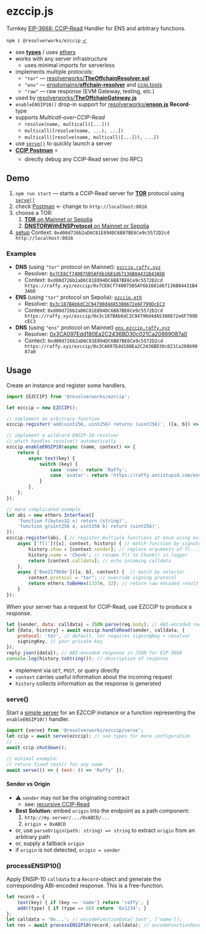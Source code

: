 # ezccip.js
Turnkey [EIP-3668: CCIP-Read](https://eips.ethereum.org/EIPS/eip-3668) Handler for ENS and arbitrary functions.

`npm i @resolverworks/ezccip` [&check;](https://www.npmjs.com/package/@resolverworks/ezccip)

* see [**types**](./dist/index.d.mts) / uses [ethers](https://github.com/ethers-io/ethers.js/)
* works with any server infrastructure
	* uses minimal imports for serverless
* implements multiple protocols:
	* `"tor"` &mdash; [resolverworks/**TheOffchainResolver.sol**](https://github.com/resolverworks/TheOffchainResolver.sol)
	* `"ens"` &mdash; [ensdomains/**offchain-resolver**](https://github.com/ensdomains/offchain-resolver/) and [ccip.tools](https://ccip.tools/)
	* `"raw"` &mdash; raw response (EVM Gateway, testing, etc.) 
* used by [resolverworks/**TheOffchainGateway.js**](https://github.com/resolverworks/TheOffchainGateway.js)
* `enableENSIP10()` drop-in support for [resolverworks/**enson.js**](https://github.com/resolverworks/enson.js) **Record**-type
* supports *Multicall-over-CCIP-Read*
	* `resolve(name, multicall([...]))`
	* `multicall([resolve(name, ...), ...])`
	* `multicall([resolve(name, multicall([...])), ...])`
* use [`serve()`](#serve) to quickly launch a server
* [**CCIP Postman**](https://resolverworks.github.io/ezccip.js/test/postman.html) ⭐️
	* directly debug any CCIP-Read server (no RPC)

## Demo

1. `npm run start` &mdash; starts a CCIP-Read server for [**TOR**](https://github.com/resolverworks/TheOffchainResolver.sol#context-format) protocol using [`serve()`](#serve)
1. check [Postman](https://resolverworks.github.io/ezccip.js/test/postman.html#endpoint=https%3A%2F%2Fraffy.xyz%2Fezccip%2F&proto=tor&name=raffy.eth&multi=inner&field=addr-&field=text-description) &larr; change to `http://localhost:8016`
1. choose a TOR:
	1. [**TOR** on Mainnet or Sepolia](https://github.com/resolverworks/TheOffchainResolver.sol#theoffchainresolversol)
	1. [**DNSTORWithENSProtocol** on Mainnet or Sepolia](https://github.com/resolverworks/TheOffchainResolver.sol?tab=readme-ov-file#dnstorwithensprotocolsol)
1. [setup](https://github.com/resolverworks/TheOffchainResolver.sol#setup) Context: `0xd00d726b2aD6C81E894DC6B87BE6Ce9c5572D2cd http://localhost:8016`


### Examples

* **DNS** (using `"tor"` protocol on Mainnet): [`ezccip.raffy.xyz`](https://adraffy.github.io/ens-normalize.js/test/resolver.html#ezccip.raffy.xyz)
	* Resolver: [`0x7CE6Cf740075B5AF6b1681d67136B84431B43AbD`](https://etherscan.io/address/0x7CE6Cf740075B5AF6b1681d67136B84431B43AbD)
	* Context: `0xd00d726b2aD6C81E894DC6B87BE6Ce9c5572D2cd https://raffy.xyz/ezccip/0x7CE6Cf740075B5AF6b1681d67136B84431B43AbD`
* **ENS** (using `"tor"` protocol on Sepolia): [`ezccip.eth`](https://adraffy.github.io/ens-normalize.js/test/resolver.html?sepolia#ezccip.eth)
	* Resolver: [`0x3c187BAb6dC2C94790d4dA5308672e6F799DcEC3`](https://sepolia.etherscan.io/address/0x3c187BAb6dC2C94790d4dA5308672e6F799DcEC3)
	* Context: `0xd00d726b2aD6C81E894DC6B87BE6Ce9c5572D2cd https://raffy.xyz/ezccip/0x3c187BAb6dC2C94790d4dA5308672e6F799DcEC3`
* **DNS** (using `"ens"` protocol on Mainnet) [`ens.ezccip.raffy.xyz`](https://adraffy.github.io/ens-normalize.js/test/resolver.html#ens.ezccip.raffy.xyz)
	* Resolver: [0x3CA097Edd180Ea2C2436BD30c021Ca20869087a0](https://etherscan.io/address/0x3CA097Edd180Ea2C2436BD30c021Ca20869087a0)
	* Contect: `0xd00d726b2aD6C81E894DC6B87BE6Ce9c5572D2cd https://raffy.xyz/ezccip/0x3CA097Edd180Ea2C2436BD30c021Ca20869087a0`

## Usage

Create an instance and register some handlers.

```js
import {EZCCIP} from '@resolverworks/ezccip';

let ezccip = new EZCCIP();

// implement an arbitrary function
ezccip.register('add(uint256, uint256) returns (uint256)', ([a, b]) => [a + b]);

// implement a wildcard ENSIP-10 resolver
// which handles resolve() automatically
ezccip.enableENSIP10(async (name, context) => {
    return {
        async text(key) {
            switch (key) {
                case 'name': return 'Raffy';
                case 'avatar': return 'https://raffy.antistupid.com/ens.jpg';
            }
        },
    };
});

// more complicated example
let abi = new ethers.Interface([
    'function f(bytes32 x) return (string)',
    'function g(uint256 a, uint256 b) return (uint256)',
]);
ezccip.register(abi, { // register multiple functions at once using existing ABI
    async ['f()']([x], context, history) { // match function by signature
        history.show = [context.sender]; // replace arguments of f(...) in logger 
        history.name = 'Chonk'; // rename f() to Chonk() in logger
        return [context.calldata]; // echo incoming calldata
    },
    async ['0xe2179b8e']([a, b], context) {  // match by selector
        context.protocol = "tor"; // override signing protocol
        return ethers.toBeHex(1337n, 32); // return raw encoded result
    }
});
```
When your server has a request for CCIP-Read, use EZCCIP to produce a response.
```js
let {sender, data: calldata} = JSON.parse(req.body); // ABI-encoded request in JSON from EIP-3668
let {data, history} = await ezccip.handleRead(sender, calldata, {
    protocol: 'tor', // default, tor requires signingKey + resolver
    signingKey, // your private key
});
reply.json({data}); // ABI-encoded response in JSON for EIP-3668
console.log(history.toString()); // description of response
```
* implement via `GET`, `POST`, or query directly
* `context` carries useful information about the incoming request
* `history` collects information as the response is generated

### serve()

Start a [simple server](./src/serve.js) for an EZCCIP instance or a function representing the `enableENSIP10()` handler.
```js
import {serve} from '@resolverworks/ezccip/serve';
let ccip = await serve(ezccip); // see types for more configuration
// ...
await ccip.shutdown();

// minimal example:
// return fixed text() for any name
await serve(() => { text: () => 'Raffy' });
```

#### Sender vs Origin

* ⚠️ `sender` may not be the originating contract 
	* see: [recursive CCIP-Read](https://eips.ethereum.org/EIPS/eip-3668#recursive-calls-in-ccip-aware-contracts)
* **Best Solution**: embed `origin` into the endpoint as a path component:
	1. `http://my.server/.../0xABCD/...` 
	1. `origin = 0xABCD`
* or, use `parseOrigin(path: string) => string` to extract `origin` from an arbitrary path
* or, supply a fallback `origin`
* if `origin` is not detected, `origin = sender`

### processENSIP10()

Apply ENSIP-10 `calldata` to a `Record`-object and generate the corresponding ABI-encoded response.  This is a free-function.
```js
let record = {
    text(key) { if (key == 'name') return 'raffy'; }
    addr(type) { if (type == 60) return '0x1234'; }
};
let calldata = '0x...'; // encodeFunctionData('text', ['name']);
let res = await processENSIP10(record, calldata); // encodeFunctionResult('text', ['raffy']);
```
